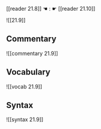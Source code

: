 [[reader 21.8]] ☚ : ☛ [[reader 21.10]]

![[21.9]]

## Commentary

![[commentary 21.9]]

## Vocabulary

![[vocab 21.9]]

## Syntax

![[syntax 21.9]]

